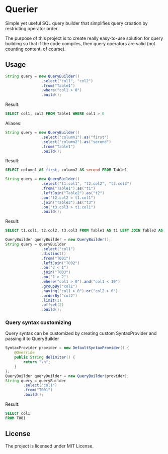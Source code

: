 # Querier

Simple yet useful SQL query builder that simplifies query creation 
by restricting operator order.

The purpose of this project is to create really easy-to-use solution
for query building so that if the code compiles,
then query operators are valid (not counting content, of course).

## Usage

```java
String query = new QueryBuilder()
                .select("col1", "col2")
                .from("Table1")
                .where("col1 > 0")
                .build();
```

Result:
```sql
SELECT col1, col2 FROM Table1 WHERE col1 > 0
```

Aliases:

```java
String query = new QueryBuilder()
                .select("column1").as("first")
                .select("column2").as("second")
                .from("Table1")
                .build();
```

Result:
```sql
SELECT column1 AS first, column2 AS second FROM Table1
```

```java
String query = new QueryBuilder()
                .select("t1.col1", "t2.col2", "t3.col3")
                .from("Table1").as("t1")
                .leftJoin("Table2").as("t2")
                .on("t2.col2 = t1.col1")
                .join("Table3").as("t3")
                .on("t3.col3 > t1.col1")
                .build();
```

Result:
```sql
SELECT t1.col1, t2.col2, t3.col3 FROM Table1 AS t1 LEFT JOIN Table2 AS t2 ON t2.col2 = t1.col1 JOIN Table3 AS t3 ON t3.col3 > t1.col1
```

```java
QueryBuilder queryBuilder = new QueryBuilder();
String query = queryBuilder
                .select("col1")
                .distinct()
                .from("T001")
                .leftJoin("T002")
                .on("2 < 1")
                .join("T003")
                .on("1 > 2")
                .where("col1 > 0").and("col1 < 10")
                .groupBy("col1")
                .having("col1 > 0").or("col2 > 0")
                .orderBy("col2")
                .limit(1)
                .offset(2)
                .build();
```

### Query syntax customizing

Query syntax can be customized by creating custom SyntaxProvider
and passing it to QueryBuilder

```java
SyntaxProvider provider = new DefaultSyntaxProvider() {
    @Override
    public String delimiter() {
        return "\n";
    }
};
QueryBuilder queryBuilder = new QueryBuilder(provider);
String query = queryBuilder
        .select("col1")
        .from("T001")
        .build();
```

Result:
```sql
SELECT col1
FROM T001
```

## License

The project is licensed under MIT License.

